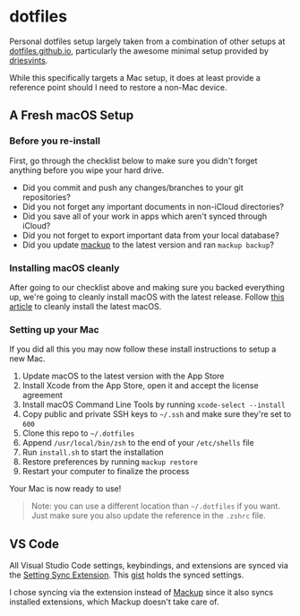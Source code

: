 # dotfiles

Personal dotfiles setup largely taken from a combination of other setups at [dotfiles.github.io](https://dotfiles.github.io), particularly  the awesome minimal setup provided by [driesvints](https://github.com/driesvints/dotfiles).

While this specifically targets a Mac setup, it does at least provide a reference point should I need to restore a non-Mac device.

## A Fresh macOS Setup

### Before you re-install

First, go through the checklist below to make sure you didn't forget anything before you wipe your hard drive.

- Did you commit and push any changes/branches to your git repositories?
- Did you not forget any important documents in non-iCloud directories?
- Did you save all of your work in apps which aren't synced through iCloud?
- Did you not forget to export important data from your local database?
- Did you update [mackup](https://github.com/lra/mackup) to the latest version and ran `mackup backup`?

### Installing macOS cleanly

After going to our checklist above and making sure you backed everything up, we're going to cleanly install macOS with the latest release. Follow [this article](https://www.imore.com/how-do-clean-install-macos) to cleanly install the latest macOS.

### Setting up your Mac

If you did all this you may now follow these install instructions to setup a new Mac.

1. Update macOS to the latest version with the App Store
1. Install Xcode from the App Store, open it and accept the license agreement
1. Install macOS Command Line Tools by running `xcode-select --install`
1. Copy public and private SSH keys to `~/.ssh` and make sure they're set to `600`
1. Clone this repo to `~/.dotfiles`
1. Append `/usr/local/bin/zsh` to the end of your `/etc/shells` file
1. Run `install.sh` to start the installation
1. Restore preferences by running `mackup restore`
1. Restart your computer to finalize the process

Your Mac is now ready to use!

> Note: you can use a different location than `~/.dotfiles` if you want. Just make sure you also update the reference in the `.zshrc` file.

## VS Code

All Visual Studio Code settings, keybindings, and extensions are synced via the [Setting Sync Extension](https://marketplace.visualstudio.com/items?itemName=Shan.code-settings-sync). This [gist](https://gist.github.com/whitlaaa/edd824ee2034ed08b5f79d5506af11ac) holds the synced settings.

I chose syncing via the extension instead of [Mackup](https://github.com/lra/mackup/) since it also syncs installed extensions, which Mackup doesn't take care of.

